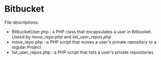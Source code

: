 Bitbucket
=========

File descriptions:

 * BitbucketUser.php : a PHP class that encapsulates a user in Bitbucket. Usesd by *move_repo.php* and *list_user_repos.php*
 * move_repo.php : a PHP script that moves a user's private repository to a regular Project
 * list_user_repos.php : a PHP script that lists a user's private repositories


